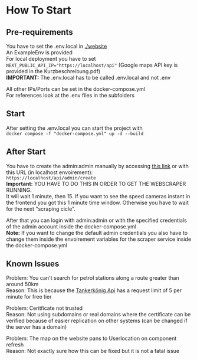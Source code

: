 # How To Start

## Pre-requirements

You have to set the .env.local in [./website](website\EXAMLPLE.env.local)<br>
An ExampleEnv is provided<br>
For local deployment you have to set ```NEXT_PUBLIC_API_IP="https://localhost/api"```
(Google maps API key is provided in the Kurzbeschreibung.pdf)<br>
**IMPORTANT:** The .env.local has to be called .env.local and not .env<br>

All other IPs/Ports can be set in the docker-compose.yml<br>
For references look at the .env files in the subfolders<br>
## Start

After setting the .env.local you can start the project with<br>
```docker compose -f "docker-compose.yml" up -d --build```

## After Start

You have to create the admin:admin manually by accessing [this link](https://localhost/api/admin/create) or with this URL (in localhost envoirement):<br>
```https://localhost/api/admin/create```<br>
**Important:** YOU HAVE TO DO THIS IN ORDER TO GET THE WEBSCRAPER RUNNING.<br>It will wait 1 minute, then 15. If you want to see the speed cameras instant in the frontend you got this 1 minute time window. Otherwise you have to wait for the next "scraping cicle".<br>

After that you can login with admin:admin or with the specified credentials of the admin account inside the docker-compose.yml <br>
**Note:** If you want to change the default admin credentials you also have to change them inside the envoirement variables for the scraper service inside the docker-compose.yml<br>

## Known Issues

Problem: You can't search for petrol stations along a route greater than around 50km<br>
Reason: This is because the [Tankerkönig Api](https://creativecommons.tankerkoenig.de/) has a request limit of 5 per minute for free tier<br>

Problem: Ceritficate not trusted<br>
Reason: Not using subdomains or real domains where the certificate can be verified because of easier replication on other systems (can be changed if the server has a domain)<br>

Problem: The map on the website pans to Userlocation on component refresh<br>
Reason: Not exactly sure how this can be fixed but it is not a fatal issue<br>
